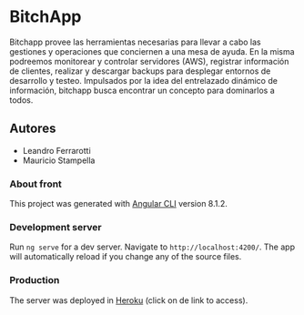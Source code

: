 # BitchApp

Bitchapp provee las herramientas necesarias para llevar a cabo las gestiones y operaciones que conciernen a una mesa de ayuda. En la misma podreemos monitorear y controlar servidores (AWS), registrar información de clientes, realizar y descargar backups para desplegar entornos de desarrollo y testeo. 
Impulsados por la idea del entrelazado dinámico de información, bitchapp busca encontrar un concepto para dominarlos a todos.

## Autores

  - Leandro Ferrarotti
  - Mauricio Stampella

### About front

This project was generated with [Angular CLI](https://github.com/angular/angular-cli) version 8.1.2.

### Development server

Run `ng serve` for a dev server. Navigate to `http://localhost:4200/`. The app will automatically reload if you change any of the source files.

### Production

The server was deployed in [Heroku](https://bitchapp.herokuapp.com/) (click on de link to access).
